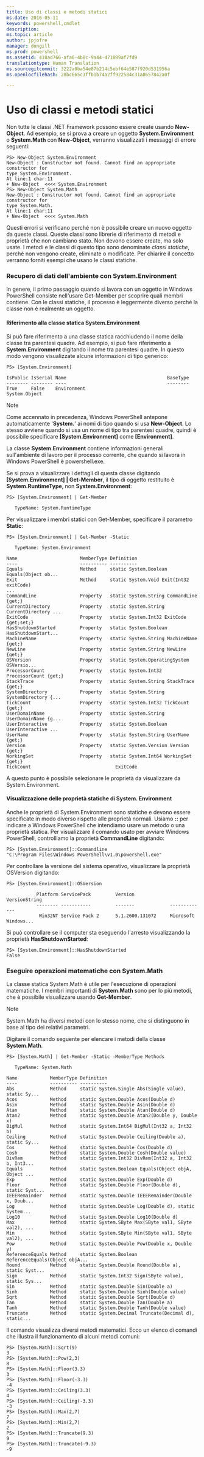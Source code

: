 ```yaml
---
title: Uso di classi e metodi statici
ms.date: 2016-05-11
keywords: powershell,cmdlet
description: 
ms.topic: article
author: jpjofre
manager: dongill
ms.prod: powershell
ms.assetid: 418ad766-afa6-4b8c-9a44-471889af7fd9
translationtype: Human Translation
ms.sourcegitcommit: 3222a0ba54e87b214c5ebf64e587f920d531956a
ms.openlocfilehash: 28bc665c3ffb1b74a2ff922584c31a8657842a0f

---
```


# Uso di classi e metodi statici
Non tutte le classi .NET Framework possono essere create usando **New-Object**. Ad esempio, se si prova a creare un oggetto **System.Environment** o **System.Math** con **New-Object**, verranno visualizzati i messaggi di errore seguenti:

```
PS> New-Object System.Environment
New-Object : Constructor not found. Cannot find an appropriate constructor for
type System.Environment.
At line:1 char:11
+ New-Object  <<<< System.Environment
PS> New-Object System.Math
New-Object : Constructor not found. Cannot find an appropriate constructor for
type System.Math.
At line:1 char:11
+ New-Object  <<<< System.Math
```

Questi errori si verificano perché non è possibile creare un nuovo oggetto da queste classi. Queste classi sono librerie di riferimento di metodi e proprietà che non cambiano stato. Non devono essere create, ma solo usate. I metodi e le classi di questo tipo sono denominate *classi statiche*, perché non vengono create, eliminate o modificate. Per chiarire il concetto verranno forniti esempi che usano le classi statiche.

### Recupero di dati dell'ambiente con System.Environment
In genere, il primo passaggio quando si lavora con un oggetto in Windows PowerShell consiste nell'usare Get-Member per scoprire quali membri contiene. Con le classi statiche, il processo è leggermente diverso perché la classe non è realmente un oggetto.

#### Riferimento alla classe statica System.Environment
Si può fare riferimento a una classe statica racchiudendo il nome della classe tra parentesi quadre. Ad esempio, si può fare riferimento a **System.Environment** digitando il nome tra parentesi quadre. In questo modo vengono visualizzate alcune informazioni di tipo generico:

```
PS> [System.Environment]

IsPublic IsSerial Name                                     BaseType
-------- -------- ----                                     --------
True     False    Environment                              System.Object
```

> [!NOTE]
> Come accennato in precedenza, Windows PowerShell antepone automaticamente '**System.**' ai nomi di tipo quando si usa **New-Object**. Lo stesso avviene quando si usa un nome di tipo tra parentesi quadre, quindi è possibile specificare **\[System.Environment]** come **\[Environment]**.

La classe **System.Environment** contiene informazioni generali sull'ambiente di lavoro per il processo corrente, che quando si lavora in Windows PowerShell è powershell.exe.

Se si prova a visualizzare i dettagli di questa classe digitando **\[System.Environment] | Get-Member**, il tipo di oggetto restituito è **System.RuntimeType**, non **System.Environment**:

```
PS> [System.Environment] | Get-Member

   TypeName: System.RuntimeType
```

Per visualizzare i membri statici con Get-Member, specificare il parametro **Static**:

```
PS> [System.Environment] | Get-Member -Static

   TypeName: System.Environment

Name                       MemberType Definition
----                       ---------- ----------
Equals                     Method     static System.Boolean Equals(Object ob...
Exit                       Method     static System.Void Exit(Int32 exitCode)
...
CommandLine                Property   static System.String CommandLine {get;}
CurrentDirectory           Property   static System.String CurrentDirectory ...
ExitCode                   Property   static System.Int32 ExitCode {get;set;}
HasShutdownStarted         Property   static System.Boolean HasShutdownStart...
MachineName                Property   static System.String MachineName {get;}
NewLine                    Property   static System.String NewLine {get;}
OSVersion                  Property   static System.OperatingSystem OSVersio...
ProcessorCount             Property   static System.Int32 ProcessorCount {get;}
StackTrace                 Property   static System.String StackTrace {get;}
SystemDirectory            Property   static System.String SystemDirectory {...
TickCount                  Property   static System.Int32 TickCount {get;}
UserDomainName             Property   static System.String UserDomainName {g...
UserInteractive            Property   static System.Boolean UserInteractive ...
UserName                   Property   static System.String UserName {get;}
Version                    Property   static System.Version Version {get;}
WorkingSet                 Property   static System.Int64 WorkingSet {get;}
TickCount                               ExitCode
```

A questo punto è possibile selezionare le proprietà da visualizzare da System.Environment.

#### Visualizzazione delle proprietà statiche di System. Environment
Anche le proprietà di System.Environment sono statiche e devono essere specificate in modo diverso rispetto alle proprietà normali. Usiamo **::** per indicare a Windows PowerShell che intendiamo usare un metodo o una proprietà statica. Per visualizzare il comando usato per avviare Windows PowerShell, controlliamo la proprietà **CommandLine** digitando:

```
PS> [System.Environment]::Commandline
"C:\Program Files\Windows PowerShell\v1.0\powershell.exe"
```

Per controllare la versione del sistema operativo, visualizzare la proprietà OSVersion digitando:

```
PS> [System.Environment]::OSVersion

           Platform ServicePack         Version             VersionString
           -------- -----------         -------             -------------
            Win32NT Service Pack 2      5.1.2600.131072     Microsoft Windows...
```

Si può controllare se il computer sta eseguendo l'arresto visualizzando la proprietà **HasShutdownStarted**:

```
PS> [System.Environment]::HasShutdownStarted
False
```

### Eseguire operazioni matematiche con System.Math
La classe statica System.Math è utile per l'esecuzione di operazioni matematiche. I membri importanti di **System.Math** sono per lo più metodi, che è possibile visualizzare usando **Get-Member**.

> [!NOTE]
> System.Math ha diversi metodi con lo stesso nome, che si distinguono in base al tipo dei relativi parametri.

Digitare il comando seguente per elencare i metodi della classe **System.Math**.

```
PS> [System.Math] | Get-Member -Static -MemberType Methods

   TypeName: System.Math

Name            MemberType Definition
----            ---------- ----------
Abs             Method     static System.Single Abs(Single value), static Sy...
Acos            Method     static System.Double Acos(Double d)
Asin            Method     static System.Double Asin(Double d)
Atan            Method     static System.Double Atan(Double d)
Atan2           Method     static System.Double Atan2(Double y, Double x)
BigMul          Method     static System.Int64 BigMul(Int32 a, Int32 b)
Ceiling         Method     static System.Double Ceiling(Double a), static Sy...
Cos             Method     static System.Double Cos(Double d)
Cosh            Method     static System.Double Cosh(Double value)
DivRem          Method     static System.Int32 DivRem(Int32 a, Int32 b, Int3...
Equals          Method     static System.Boolean Equals(Object objA, Object ...
Exp             Method     static System.Double Exp(Double d)
Floor           Method     static System.Double Floor(Double d), static Syst...
IEEERemainder   Method     static System.Double IEEERemainder(Double x, Doub...
Log             Method     static System.Double Log(Double d), static System...
Log10           Method     static System.Double Log10(Double d)
Max             Method     static System.SByte Max(SByte val1, SByte val2), ...
Min             Method     static System.SByte Min(SByte val1, SByte val2), ...
Pow             Method     static System.Double Pow(Double x, Double y)
ReferenceEquals Method     static System.Boolean ReferenceEquals(Object objA...
Round           Method     static System.Double Round(Double a), static Syst...
Sign            Method     static System.Int32 Sign(SByte value), static Sys...
Sin             Method     static System.Double Sin(Double a)
Sinh            Method     static System.Double Sinh(Double value)
Sqrt            Method     static System.Double Sqrt(Double d)
Tan             Method     static System.Double Tan(Double a)
Tanh            Method     static System.Double Tanh(Double value)
Truncate        Method     static System.Decimal Truncate(Decimal d), static...
```

Il comando visualizza diversi metodi matematici. Ecco un elenco di comandi che illustra il funzionamento di alcuni metodi comuni:

```
PS> [System.Math]::Sqrt(9)
3
PS> [System.Math]::Pow(2,3)
8
PS> [System.Math]::Floor(3.3)
3
PS> [System.Math]::Floor(-3.3)
-4
PS> [System.Math]::Ceiling(3.3)
4
PS> [System.Math]::Ceiling(-3.3)
-3
PS> [System.Math]::Max(2,7)
7
PS> [System.Math]::Min(2,7)
2
PS> [System.Math]::Truncate(9.3)
9
PS> [System.Math]::Truncate(-9.3)
-9
```




<!--HONumber=Aug16_HO4-->


